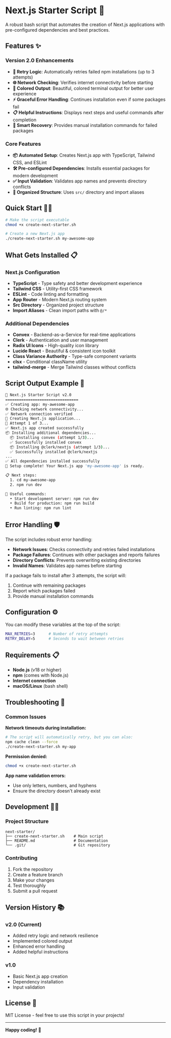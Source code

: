 # Next.js Starter Script 🚀

A robust bash script that automates the creation of Next.js applications with pre-configured dependencies and best practices.

## Features ✨

### Version 2.0 Enhancements
- **🔄 Retry Logic**: Automatically retries failed npm installations (up to 3 attempts)
- **🌐 Network Checking**: Verifies internet connectivity before starting
- **🎨 Colored Output**: Beautiful, colored terminal output for better user experience
- **⚡ Graceful Error Handling**: Continues installation even if some packages fail
- **📋 Helpful Instructions**: Displays next steps and useful commands after completion
- **🔧 Smart Recovery**: Provides manual installation commands for failed packages

### Core Features
- **📦 Automated Setup**: Creates Next.js app with TypeScript, Tailwind CSS, and ESLint
- **🛠️ Pre-configured Dependencies**: Installs essential packages for modern development
- **✅ Input Validation**: Validates app names and prevents directory conflicts
- **📁 Organized Structure**: Uses `src/` directory and import aliases

## Quick Start 🏃‍♂️

```bash
# Make the script executable
chmod +x create-next-starter.sh

# Create a new Next.js app
./create-next-starter.sh my-awesome-app
```

## What Gets Installed 📋

### Next.js Configuration
- **TypeScript** - Type safety and better development experience
- **Tailwind CSS** - Utility-first CSS framework
- **ESLint** - Code linting and formatting
- **App Router** - Modern Next.js routing system
- **Src Directory** - Organized project structure
- **Import Aliases** - Clean import paths with `@/*`

### Additional Dependencies
- **Convex** - Backend-as-a-Service for real-time applications
- **Clerk** - Authentication and user management
- **Radix UI Icons** - High-quality icon library
- **Lucide React** - Beautiful & consistent icon toolkit
- **Class Variance Authority** - Type-safe component variants
- **clsx** - Conditional className utility
- **tailwind-merge** - Merge Tailwind classes without conflicts

## Script Output Example 🎯

```bash
🚀 Next.js Starter Script v2.0
================================
✅ Creating app: my-awesome-app
🌐 Checking network connectivity...
✅ Network connection verified
🚀 Creating Next.js application...
📝 Attempt 1 of 3...
✅ Next.js app created successfully
📦 Installing additional dependencies...
  📦 Installing convex (attempt 1/3)...
  ✅ Successfully installed convex
  📦 Installing @clerk/nextjs (attempt 1/3)...
  ✅ Successfully installed @clerk/nextjs
...
✅ All dependencies installed successfully
🎉 Setup complete! Your Next.js app 'my-awesome-app' is ready.

📋 Next steps:
  1. cd my-awesome-app
  2. npm run dev

🔗 Useful commands:
  • Start development server: npm run dev
  • Build for production: npm run build
  • Run linting: npm run lint
```

## Error Handling 🛡️

The script includes robust error handling:

- **Network Issues**: Checks connectivity and retries failed installations
- **Package Failures**: Continues with other packages and reports failures
- **Directory Conflicts**: Prevents overwriting existing directories
- **Invalid Names**: Validates app names before starting

If a package fails to install after 3 attempts, the script will:
1. Continue with remaining packages
2. Report which packages failed
3. Provide manual installation commands

## Configuration ⚙️

You can modify these variables at the top of the script:

```bash
MAX_RETRIES=3      # Number of retry attempts
RETRY_DELAY=5      # Seconds to wait between retries
```

## Requirements 📋

- **Node.js** (v18 or higher)
- **npm** (comes with Node.js)
- **Internet connection**
- **macOS/Linux** (bash shell)

## Troubleshooting 🔧

### Common Issues

**Network timeouts during installation:**
```bash
# The script will automatically retry, but you can also:
npm cache clean --force
./create-next-starter.sh my-app
```

**Permission denied:**
```bash
chmod +x create-next-starter.sh
```

**App name validation errors:**
- Use only letters, numbers, and hyphens
- Ensure the directory doesn't already exist

## Development 👨‍💻

### Project Structure
```
next-starter/
├── create-next-starter.sh    # Main script
├── README.md                 # Documentation
└── .git/                     # Git repository
```

### Contributing
1. Fork the repository
2. Create a feature branch
3. Make your changes
4. Test thoroughly
5. Submit a pull request

## Version History 📚

### v2.0 (Current)
- Added retry logic and network resilience
- Implemented colored output
- Enhanced error handling
- Added helpful instructions

### v1.0
- Basic Next.js app creation
- Dependency installation
- Input validation

## License 📄

MIT License - feel free to use this script in your projects!

---

**Happy coding!** 🎉 
